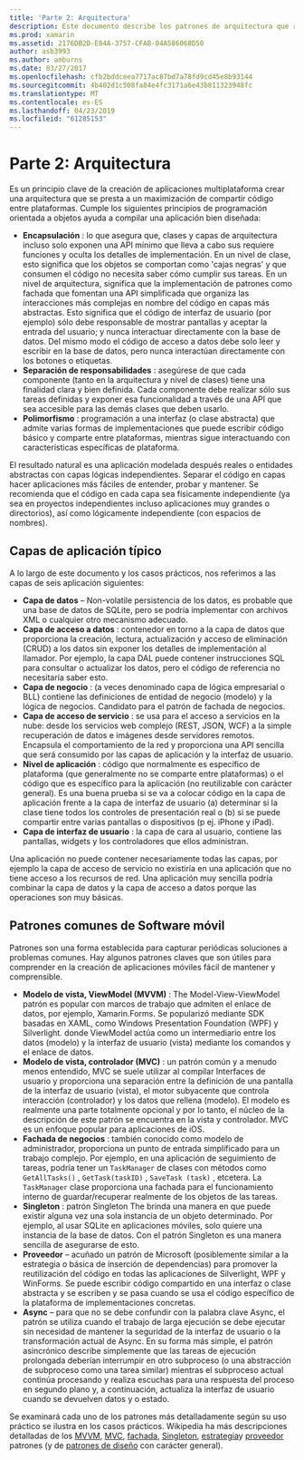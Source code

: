 ```yaml
---
title: 'Parte 2: Arquitectura'
description: Este documento describe los patrones de arquitectura que resulta útiles para compilar aplicaciones multiplataforma. Describe las capas de aplicación típico (capa de datos, capa de acceso a datos, etc.) y los patrones comunes de software móvil (MVVM, MVC, etcetera.)
ms.prod: xamarin
ms.assetid: 2176DB2D-E84A-3757-CFAB-04A586068D50
author: asb3993
ms.author: amburns
ms.date: 03/27/2017
ms.openlocfilehash: cfb2bddceea7717ac87bd7a78fd9cd45e8b93144
ms.sourcegitcommit: 4b402d1c508fa84e4fc3171a6e43b811323948fc
ms.translationtype: MT
ms.contentlocale: es-ES
ms.lasthandoff: 04/23/2019
ms.locfileid: "61285153"
---
```

# <a name="part-2---architecture"></a>Parte 2: Arquitectura

Es un principio clave de la creación de aplicaciones multiplataforma crear una arquitectura que se presta a un maximización de compartir código entre plataformas. Cumple los siguientes principios de programación orientada a objetos ayuda a compilar una aplicación bien diseñada:

-   **Encapsulación** : lo que asegura que, clases y capas de arquitectura incluso solo exponen una API mínimo que lleva a cabo sus requiere funciones y oculta los detalles de implementación. En un nivel de clase, esto significa que los objetos se comportan como 'cajas negras' y que consumen el código no necesita saber cómo cumplir sus tareas. En un nivel de arquitectura, significa que la implementación de patrones como fachada que fomentan una API simplificada que organiza las interacciones más complejas en nombre del código en capas más abstractas. Esto significa que el código de interfaz de usuario (por ejemplo) sólo debe responsable de mostrar pantallas y aceptar la entrada del usuario; y nunca interactuar directamente con la base de datos. Del mismo modo el código de acceso a datos debe solo leer y escribir en la base de datos, pero nunca interactúan directamente con los botones o etiquetas.
-   **Separación de responsabilidades** : asegúrese de que cada componente (tanto en la arquitectura y nivel de clases) tiene una finalidad clara y bien definida. Cada componente debe realizar sólo sus tareas definidas y exponer esa funcionalidad a través de una API que sea accesible para las demás clases que deben usarlo.
-   **Polimorfismo** : programación a una interfaz (o clase abstracta) que admite varias formas de implementaciones que puede escribir código básico y comparte entre plataformas, mientras sigue interactuando con características específicas de plataforma.


El resultado natural es una aplicación modelada después reales o entidades abstractas con capas lógicas independientes. Separar el código en capas hacer aplicaciones más fáciles de entender, probar y mantener. Se recomienda que el código en cada capa sea físicamente independiente (ya sea en proyectos independientes incluso aplicaciones muy grandes o directorios), así como lógicamente independiente (con espacios de nombres).

 <a name="Typical_Application_Layers" />


## <a name="typical-application-layers"></a>Capas de aplicación típico

A lo largo de este documento y los casos prácticos, nos referimos a las capas de seis aplicación siguientes:

-   **Capa de datos** – Non-volatile persistencia de los datos, es probable que una base de datos de SQLite, pero se podría implementar con archivos XML o cualquier otro mecanismo adecuado.
-   **Capa de acceso a datos** : contenedor en torno a la capa de datos que proporciona la creación, lectura, actualización y acceso de eliminación (CRUD) a los datos sin exponer los detalles de implementación al llamador. Por ejemplo, la capa DAL puede contener instrucciones SQL para consultar o actualizar los datos, pero el código de referencia no necesitaría saber esto.
-   **Capa de negocio** : (a veces denominado capa de lógica empresarial o BLL) contiene las definiciones de entidad de negocio (modelo) y la lógica de negocios. Candidato para el patrón de fachada de negocios.
-   **Capa de acceso de servicio** : se usa para el acceso a servicios en la nube: desde los servicios web complejo (REST, JSON, WCF) a la simple recuperación de datos e imágenes desde servidores remotos. Encapsula el comportamiento de la red y proporciona una API sencilla que será consumido por las capas de aplicación y la interfaz de usuario.
-   **Nivel de aplicación** : código que normalmente es específico de plataforma (que generalmente no se comparte entre plataformas) o el código que es específico para la aplicación (no reutilizable con carácter general). Es una buena prueba si se va a colocar código en la capa de aplicación frente a la capa de interfaz de usuario (a) determinar si la clase tiene todos los controles de presentación real o (b) si se puede compartir entre varias pantallas o dispositivos (p ej. iPhone y iPad).
-   **Capa de interfaz de usuario** : la capa de cara al usuario, contiene las pantallas, widgets y los controladores que ellos administran.


Una aplicación no puede contener necesariamente todas las capas, por ejemplo la capa de acceso de servicio no existiría en una aplicación que no tiene acceso a los recursos de red. Una aplicación muy sencilla podría combinar la capa de datos y la capa de acceso a datos porque las operaciones son muy básicas.

 <a name="Common_Mobile_Software_Patterns" />


## <a name="common-mobile-software-patterns"></a>Patrones comunes de Software móvil

Patrones son una forma establecida para capturar periódicas soluciones a problemas comunes. Hay algunos patrones claves que son útiles para comprender en la creación de aplicaciones móviles fácil de mantener y comprensible.

-   **Modelo de vista, ViewModel (MVVM)** : The Model-View-ViewModel patrón es popular con marcos de trabajo que admiten el enlace de datos, por ejemplo, Xamarin.Forms. Se popularizó mediante SDK basadas en XAML, como Windows Presentation Foundation (WPF) y Silverlight. donde ViewModel actúa como un intermediario entre los datos (modelo) y la interfaz de usuario (vista) mediante los comandos y el enlace de datos.
-   **Modelo de vista, controlador (MVC)** : un patrón común y a menudo menos entendido, MVC se suele utilizar al compilar Interfaces de usuario y proporciona una separación entre la definición de una pantalla de la interfaz de usuario (vista), el motor subyacente que controla interacción (controlador) y los datos que rellena (modelo). El modelo es realmente una parte totalmente opcional y por lo tanto, el núcleo de la descripción de este patrón se encuentra en la vista y controlador. MVC es un enfoque popular para aplicaciones de iOS.
-   **Fachada de negocios** : también conocido como modelo de administrador, proporciona un punto de entrada simplificado para un trabajo complejo. Por ejemplo, en una aplicación de seguimiento de tareas, podría tener un `TaskManager` de clases con métodos como `GetAllTasks()` , `GetTask(taskID)` , `SaveTask (task)` , etcetera. La `TaskManager` clase proporciona una fachada para el funcionamiento interno de guardar/recuperar realmente de los objetos de las tareas.
-   **Singleton** : patrón Singleton The brinda una manera en que puede existir alguna vez una sola instancia de un objeto determinado. Por ejemplo, al usar SQLite en aplicaciones móviles, solo quiere una instancia de la base de datos. Con el patrón Singleton es una manera sencilla de asegurarse de esto.
-   **Proveedor** – acuñado un patrón de Microsoft (posiblemente similar a la estrategia o básica de inserción de dependencias) para promover la reutilización del código en todas las aplicaciones de Silverlight, WPF y WinForms. Se puede escribir código compartido en una interfaz o clase abstracta y se escriben y se pasa cuando se usa el código específico de la plataforma de implementaciones concretas.
-   **Async** – para que no se debe confundir con la palabra clave Async, el patrón se utiliza cuando el trabajo de larga ejecución se debe ejecutar sin necesidad de mantener la seguridad de la interfaz de usuario o la transformación actual de Async. En su forma más simple, el patrón asincrónico describe simplemente que las tareas de ejecución prolongada deberían interrumpir en otro subproceso (o una abstracción de subproceso como una tarea similar) mientras el subproceso actual continúa procesando y realiza escuchas para una respuesta del proceso en segundo plano y, a continuación, actualiza la interfaz de usuario cuando se devuelven datos y o estado.


Se examinará cada uno de los patrones más detalladamente según su uso práctico se ilustra en los casos prácticos. Wikipedia ha más descripciones detalladas de los [MVVM](https://en.wikipedia.org/wiki/Model–view–viewmodel), [MVC](https://en.wikipedia.org/wiki/Model–view–controller), [fachada](https://en.wikipedia.org/wiki/Facade_pattern), [Singleton](https://en.wikipedia.org/wiki/Singleton_pattern), [estrategia](https://en.wikipedia.org/wiki/Strategy_pattern)y [proveedor](https://en.wikipedia.org/wiki/Provider_model) patrones (y de [patrones de diseño](https://en.wikipedia.org/wiki/Design_Patterns) con carácter general).
